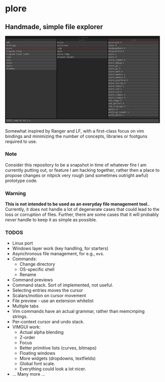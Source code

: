 # plore
## Handmade, simple file explorer
![plore 0.1.0](plore-v-0-1.png)

Somewhat inspired by Ranger and LF, with a first-class focus on vim bindings and minimizing the number of concepts, libraries or footguns required to use.

### Note
Consider this repository to be a snapshot in time of whatever fire I am currently putting out, or feature I am hacking together, rather then a place to propose changes or nitpick very rough (and sometimes outright awful) prototype code.

### Warning 
**This is not intended to be used as an everyday file management tool.**.
Currently, it does not handle a lot of degenerate cases that could lead to the loss or corruption of files. 
Further, there are some cases that it will probably *never* handle to keep it as simple as possible. 

### TODOS
* Linux port
* Windows layer work (key handling, for starters)
* Asynchronous file management, for e.g., `mv`s.
* Commands:
   - Change directory
   - OS-specific shell
   - Rename
* Command previews
* Command stack. Sort of implemented, not useful.
* Selecting entries moves the cursor
* Scalars/motion on cursor movement
* File preview - use an extension whitelist
* Multiple tabs
* Vim commands have an actual grammar, rather than memcmping strings.
* Per-context cursor and undo stack.
* VIMGUI work:
   - Actual alpha blending 
   - Z-order
   - Focus
   - Better primitive lists (curves, bitmaps)
   - Floating windows
   - More widgets (dropdowns, textfields)
   - Global font scale.
   - Everything could look a lot nicer.
* ... Many more ...
